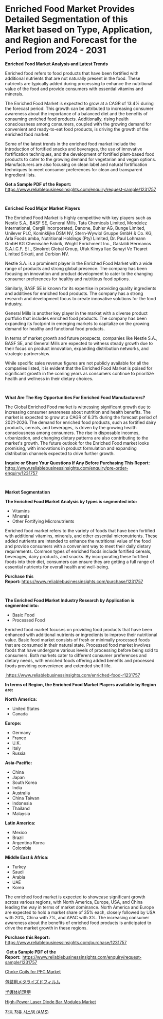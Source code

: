 <p><h1>Enriched Food Market Provides Detailed Segmentation of this Market based on Type, Application, and Region and Forecast for the Period from 2024 - 2031</h1></p><p><strong>Enriched Food Market Analysis and Latest Trends</strong></p>
<p><p>Enriched food refers to food products that have been fortified with additional nutrients that are not naturally present in the food. These nutrients are typically added during processing to enhance the nutritional value of the food and provide consumers with essential vitamins and minerals.</p><p>The Enriched Food Market is expected to grow at a CAGR of 13.4% during the forecast period. This growth can be attributed to increasing consumer awareness about the importance of a balanced diet and the benefits of consuming enriched food products. Additionally, rising health consciousness among consumers, coupled with the growing demand for convenient and ready-to-eat food products, is driving the growth of the enriched food market.</p><p>Some of the latest trends in the enriched food market include the introduction of fortified snacks and beverages, the use of innovative fortification techniques, and the development of fortified plant-based food products to cater to the growing demand for vegetarian and vegan options. Manufacturers are also focusing on clean label and natural fortification techniques to meet consumer preferences for clean and transparent ingredient lists.</p></p>
<p><strong>Get a Sample PDF of the Report:&nbsp;</strong> <a href="https://www.reliablebusinessinsights.com/enquiry/request-sample/1231757">https://www.reliablebusinessinsights.com/enquiry/request-sample/1231757</a></p>
<p>&nbsp;</p>
<p><strong>Enriched Food Major Market Players</strong></p>
<p><p>The Enriched Food Market is highly competitive with key players such as Nestle S.A., BASF SE, General Mills, Tata Chemicals Limited, Mondelez International, Cargill Incorporated, Danone, Buhler AG, Bunge Limited, Unilever PLC, Koninklijke DSM NV, Stern-Wywiol Gruppe GmbH & Co. KG, Arla Foods amba, Nutritional Holdings (Pty) Limited, Dr. Paul Lohmann GmbH KG Chemische Fabrik, Wright Enrichment Inc., Gastaldi Hermanos S.A.I.C.F. E I., Sinokrot Global Group, Ufuk Kimya Ilac Sanayi Ve Ticaret Limited Sirketi, and Corbion NV.</p><p>Nestle S.A. is a prominent player in the Enriched Food Market with a wide range of products and strong global presence. The company has been focusing on innovation and product development to cater to the changing consumer preferences for healthy and nutritious food options. </p><p>Similarly, BASF SE is known for its expertise in providing quality ingredients and additives for enriched food products. The company has a strong research and development focus to create innovative solutions for the food industry.</p><p>General Mills is another key player in the market with a diverse product portfolio that includes enriched food products. The company has been expanding its footprint in emerging markets to capitalize on the growing demand for healthy and functional food products.</p><p>In terms of market growth and future prospects, companies like Nestle S.A., BASF SE, and General Mills are expected to witness steady growth due to their focus on product innovation, expanding distribution networks, and strategic partnerships.</p><p>While specific sales revenue figures are not publicly available for all the companies listed, it is evident that the Enriched Food Market is poised for significant growth in the coming years as consumers continue to prioritize health and wellness in their dietary choices.</p></p>
<p>&nbsp;</p>
<p><strong>What Are The Key Opportunities For Enriched Food Manufacturers?</strong></p>
<p><p>The Global Enriched Food market is witnessing significant growth due to increasing consumer awareness about nutrition and health benefits. The market is expected to grow at a CAGR of 6.3% during the forecast period of 2021-2026. The demand for enriched food products, such as fortified dairy products, cereals, and beverages, is driven by the growing health consciousness among consumers. The rise in disposable incomes, urbanization, and changing dietary patterns are also contributing to the market's growth. The future outlook for the Enriched Food market looks promising, with innovations in product formulation and expanding distribution channels expected to drive further growth.</p></p>
<p><strong>Inquire or Share Your Questions If Any Before Purchasing This Report:</strong> <a href="https://www.reliablebusinessinsights.com/enquiry/pre-order-enquiry/1231757">https://www.reliablebusinessinsights.com/enquiry/pre-order-enquiry/1231757</a></p>
<p>&nbsp;</p>
<p><strong>Market Segmentation</strong></p>
<p><strong>The Enriched Food Market Analysis by types is segmented into:</strong></p>
<p><ul><li>Vitamins</li><li>Minerals</li><li>Other Fortifying Micronutrients</li></ul></p>
<p><p>Enriched food market refers to the variety of foods that have been fortified with additional vitamins, minerals, and other essential micronutrients. These added nutrients are intended to enhance the nutritional value of the food and provide consumers with a convenient way to meet their daily dietary requirements. Common types of enriched foods include fortified cereals, beverages, dairy products, and snacks. By incorporating these fortified foods into their diet, consumers can ensure they are getting a full range of essential nutrients for overall health and well-being.</p></p>
<p><strong>Purchase this Report:&nbsp;</strong><a href="https://www.reliablebusinessinsights.com/purchase/1231757">https://www.reliablebusinessinsights.com/purchase/1231757</a></p>
<p>&nbsp;</p>
<p><strong>The Enriched Food Market Industry Research by Application is segmented into:</strong></p>
<p><ul><li>Basic Food</li><li>Processed Food</li></ul></p>
<p><p>Enriched food market focuses on providing food products that have been enhanced with additional nutrients or ingredients to improve their nutritional value. Basic food market consists of fresh or minimally processed foods that are consumed in their natural state. Processed food market involves foods that have undergone various levels of processing before being sold to consumers. Both markets cater to different consumer preferences and dietary needs, with enriched foods offering added benefits and processed foods providing convenience and extended shelf life.</p></p>
<p><a href="https://www.reliablebusinessinsights.com/enriched-food-r1231757">&nbsp;https://www.reliablebusinessinsights.com/enriched-food-r1231757</a></p>
<p><strong>In terms of Region, the Enriched Food Market Players available by Region are:</strong></p>
<p>
    <p> <strong> North America: </strong>
        <ul>
            <li>United States</li>
            <li>Canada</li>
        </ul>
        </p> 
    <p> <strong> Europe: </strong>
        <ul>
            <li>Germany</li>
            <li>France</li>
            <li>U.K.</li>
            <li>Italy</li>
            <li>Russia</li>
        </ul>
        </p> 
    <p> <strong> Asia-Pacific: </strong>
        <ul>
            <li>China</li>
            <li>Japan</li>
            <li>South Korea</li>
            <li>India</li>
            <li>Australia</li>
            <li>China Taiwan</li>
            <li>Indonesia</li>
            <li>Thailand</li>
            <li>Malaysia</li>
        </ul>
        </p> 
    <p> <strong> Latin America: </strong>
        <ul>
            <li>Mexico</li>
            <li>Brazil</li>
            <li>Argentina Korea</li>
            <li>Colombia</li>
        </ul>
        </p> 
    <p> <strong> Middle East & Africa: </strong>
        <ul>
            <li>Turkey</li>
            <li>Saudi</li>
            <li>Arabia</li>
            <li>UAE</li>
            <li>Korea</li>
        </ul>
    </p>
    </p>
<p><p>The enriched food market is expected to showcase significant growth across various regions, with North America, Europe, USA, and China leading the way in terms of market dominance. North America and Europe are expected to hold a market share of 35% each, closely followed by USA with 20%, China with 7%, and APAC with 3%. The increasing consumer awareness about the benefits of enriched food products is anticipated to drive the market growth in these regions.</p></p>
<p><strong>Purchase this Report: </strong><a href="https://www.reliablebusinessinsights.com/purchase/1231757">https://www.reliablebusinessinsights.com/purchase/1231757</a></p>
<p>&nbsp;<strong>Get a Sample PDF of the Report:&nbsp;&nbsp;</strong><a href="https://www.reliablebusinessinsights.com/enquiry/request-sample/1231757">https://www.reliablebusinessinsights.com/enquiry/request-sample/1231757</a></p>
<p><strong></strong></p>
<p><p><a href="https://github.com/MyrtisWest1/Market-Research-Report-List-1/blob/main/choke-coils-for-pfc-market.md">Choke Coils for PFC Market</a></p><p><a href="https://github.com/NikitaBruen/Market-Research-Report-List-1/blob/main/8230501150769.md">包装用メタライズドフィルム</a></p><p><a href="https://github.com/mm14022023/Market-Research-Report-List-1/blob/main/3693405150768.md">半導体処理炉</a></p><p><a href="https://github.com/LaceyZemlak1/Market-Research-Report-List-1/blob/main/high-power-laser-diode-bar-modules-market.md">High-Power Laser Diode Bar Modules Market</a></p><p><a href="https://github.com/trmesnao7959541/Market-Research-Report-List-2/blob/main/3679663160689.md">자동 착유 시스템 (AMS)</a></p></p>